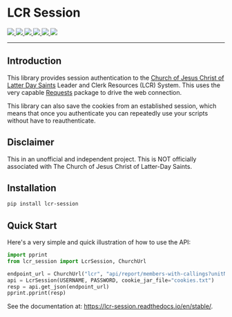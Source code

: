 # LCR Session

<p>
    <a href="https://lcr-session.readthedocs.io/en/stable/">
        <img src="https://img.shields.io/readthedocs/lcr-session"/>
    </a>
    <a href="https://pypi.org/project/lcr-session/">
        <img src="https://img.shields.io/pypi/v/lcr-session"/>
    </a>
    <a href="https://pypi.org/project/lcr-session/">
        <img src="https://img.shields.io/pypi/wheel/lcr-session"/>
    </a>
    <a href="https://pypi.org/project/lcr-session/">
        <img src="https://img.shields.io/pypi/pyversions/lcr-session"/>
    </a>
    <a href="https://github.com/IsaacsLab42/lcr_session/">
        <img src="https://img.shields.io/github/license/IsaacsLab42/lcr_session"/>
    </a>
    <a href="https://black.readthedocs.io/en/stable/">
        <img src="https://img.shields.io/badge/code_style-black-black"/>
    </a>
</p>

---

## Introduction

This library provides session authentication to the [Church of Jesus Christ of Latter
Day Saints](https://www.churchofjesuschrist.org) Leader and Clerk Resources (LCR)
System. This uses the very capable
[Requests](https://requests.readthedocs.io/en/stable/) package to drive the web
connection.

This library can also save the cookies from an established session, which means that
once you authenticate you can repeatedly use your scripts without have to
reauthenticate.

## Disclaimer

This in an unofficial and independent project. This is NOT officially associated with
The Church of Jesus Christ of Latter-Day Saints.

## Installation

```bash
pip install lcr-session
```

## Quick Start

Here's a very simple and quick illustration of how to use the API:

```python
import pprint
from lcr_session import LcrSession, ChurchUrl

endpoint_url = ChurchUrl("lcr", "api/report/members-with-callings?unitNumber={unit}")
api = LcrSession(USERNAME, PASSWORD, cookie_jar_file="cookies.txt")
resp = api.get_json(endpoint_url)
pprint.pprint(resp)
```

See the documentation at: https://lcr-session.readthedocs.io/en/stable/.
